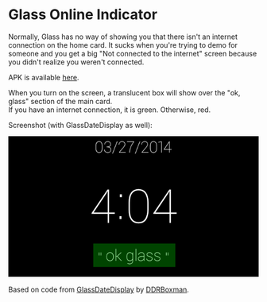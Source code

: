 Glass Online Indicator
====================

Normally, Glass has no way of showing you that there isn't an internet connection on the home card. It sucks when you're trying to demo for someone and you get a big "Not connected to the internet" screen because you didn't realize you weren't connected.

APK is available [here](https://github.com/jzplusplus/glassonlineindicator/releases/tag/v0.1).

When you turn on the screen, a translucent box will show over the "ok, glass" section of the main card.  
If you have an internet connection, it is green. Otherwise, red.

Screenshot (with GlassDateDisplay as well):

![screenshot](https://github.com/jzplusplus/glassonlineindicator/raw/master/screenshot.png)


Based on code from [GlassDateDisplay](https://github.com/DDRBoxman/GlassDateDisplay) by [DDRBoxman](https://github.com/DDRBoxman).
